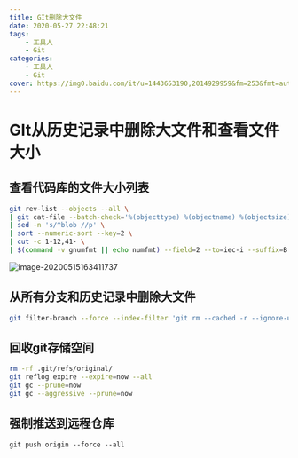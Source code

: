 ```yaml
---
title: GIt删除大文件
date: 2020-05-27 22:48:21
tags:
	- 工具人
	- Git
categories:
	- 工具人
	- Git
cover: https://img0.baidu.com/it/u=1443653190,2014929959&fm=253&fmt=auto&app=120&f=JPEG?w=1080&h=608
---
```

# GIt从历史记录中删除大文件和查看文件大小

## 查看代码库的文件大小列表

```sh
git rev-list --objects --all \
| git cat-file --batch-check='%(objecttype) %(objectname) %(objectsize) %(rest)' \
| sed -n 's/^blob //p' \
| sort --numeric-sort --key=2 \
| cut -c 1-12,41- \
| $(command -v gnumfmt || echo numfmt) --field=2 --to=iec-i --suffix=B --padding=7 --round=nearest
```

![image-20200515163411737](http://img.peterli.club/img/20200515163441.png)



## 从所有分支和历史记录中删除大文件

```sh
git filter-branch --force --index-filter 'git rm --cached -r --ignore-unmatch 文件的相对路径' --prune-empty --tag-name-filter cat -- --all

```

## 回收git存储空间

```sh
rm -rf .git/refs/original/ 
git reflog expire --expire=now --all
git gc --prune=now
git gc --aggressive --prune=now
```



## 强制推送到远程仓库

```shell
git push origin --force --all
```